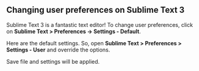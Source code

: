 ## Changing user preferences on Sublime Text 3

Sublime Text 3 is a fantastic text editor! To change user preferences, click on **Sublime Text > Preferences -> Settings - Default**.  

Here are the default settings. So, open **Sublime Text > Preferences > Settings - User** and override the options.  

Save file and settings will be applied.
